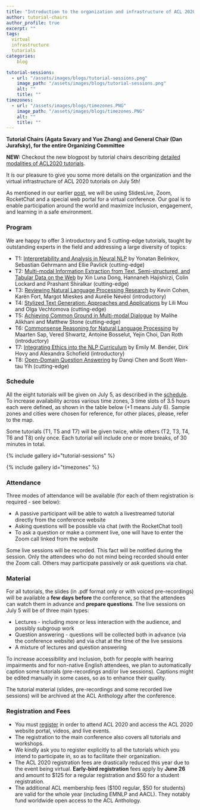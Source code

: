 ```yaml
---
title: "Introduction to the organization and infrastructure of ACL 2020 tutorials"
author: tutorial-chairs
author_profile: true
excerpt: ""
tags:
  virtual
  infrastructure
  tutorials
categories:
    blog

tutorial-sessions:
  - url: "/assets/images/blogs/tutorial-sessions.png"
    image_path: "/assets/images/blogs/tutorial-sessions.png"
    alt: ""
    title: ""
timezones:
  - url: "/assets/images/blogs/timezones.PNG"
    image_path: "/assets/images/blogs/timezones.PNG"
    alt: ""
    title: ""
---
```


<b>Tutorial Chairs (Agata Savary and Yue Zhang) and General Chair (Dan Jurafsky), for the entire Organizing Committee</b>

<b>NEW:</b> Checkout the new blogpost by tutorial chairs describing [detailed modalities of ACL2020 tutorials](/blog/detailed-modalities-of-tutorials/).

It is our pleasure to give you some more details on the organization and the virtual infrastructure of ACL 2020  tutorials on July 5th!

As mentioned in our earlier [post](https://acl2020.org/blog/intro-to-conference-infrastructure/), we will be using SlidesLive, Zoom, RocketChat and a special web portal for a virtual conference. Our goal is to enable participation around the world and maximize inclusion, engagement, and learning in a safe environment.

<h3>Program</h3>

We are happy to offer 3 introductory and 5 cutting-edge tutorials, taught by outstanding experts in the field and addressing a large diversity of topics:
- T1: [Interpretability and Analysis in Neural NLP](https://acl2020.org/program/tutorials/#t1-interpretability-and-analysis-in-neural-nlp-cutting-edge-) by Yonatan Belinkov, Sebastian Gehrmann and Ellie Pavlick (cutting-edge)
- T2: [Multi-modal Information Extraction from Text, Semi-structured, and Tabular Data on the Web](https://acl2020.org/program/tutorials/#t2-multi-modal-information-extraction-from-text-semi-structured-and-tabular-data-on-the-web-cutting-edge-) by Xin Luna Dong, Hannaneh Hajishirzi, Colin Lockard and Prashant Shiralkar (cutting-edge)
- T3: [Reviewing Natural Language Processing Research](https://acl2020.org/program/tutorials/#t3-reviewing-natural-language-processing-research-introductory-) by Kevin Cohen, Karën Fort, Margot Mieskes and Aurélie Névéol (introductory)
- T4: [Stylized Text Generation: Approaches and Applications](https://acl2020.org/program/tutorials/#t4-stylized-text-generation-approaches-and-applications-cutting-edge-) by Lili Mou and Olga Vechtomova (cutting-edge)
- T5: [Achieving Common Ground in Multi-modal Dialogue](https://acl2020.org/program/tutorials/#t5-achieving-common-ground-in-multi-modal-dialogue-cutting-edge-) by Malihe Alikhani and Matthew Stone (cutting-edge)
- T6: [Commonsense Reasoning for Natural Language Processing](https://acl2020.org/program/tutorials/#t6-commonsense-reasoning-for-natural-language-processing-introductory-) by Maarten Sap, Vered Shwartz, Antoine Bosselut, Yejin Choi, Dan Roth (introductory)
- T7: [Integrating Ethics into the NLP Curriculum](https://acl2020.org/program/tutorials/#t7-integrating-ethics-into-the-nlp-curriculum-introductory-) by Emily M. Bender, Dirk Hovy and Alexandra Schofield (introductory)
- T8: [Open-Domain Question Answering](https://acl2020.org/program/tutorials/#t8-open-domain-question-answering-cutting-edge-) by Danqi Chen and Scott Wen-tau Yih (cutting-edge)

<h3>Schedule</h3>

All the eight tutorials will be given on July 5, as described in the [schedule](https://acl2020.org/program/tutorials/). To increase availability across various time zones, 3 time slots of 3.5 hours each were defined, as shown in the table below (+1 means July 6). Sample zones and cities were chosen for reference, for other places, please, refer to the map. 

Some tutorials (T1, T5 and T7) will be given twice, while others (T2, T3, T4, T6 and T8) only once. Each tutorial will include one or more breaks, of 30 minutes in total.

{% include gallery id="tutorial-sessions" %}

{% include gallery id="timezones" %}

<h3>Attendance</h3>

Three modes of attendance will be available (for each of them registration is required - see below):
- A passive participant will be able to watch a livestreamed tutorial directly from the conference website
- Asking questions will be possible via chat (with the RocketChat tool)
- To ask a question or make a comment live, one will have to enter the Zoom call linked from the website

Some live sessions will be recorded. This fact will be notified during the session. Only the attendees who do not mind being recorded should enter the Zoom call. Others may participate passively or ask questions via chat.

<h3>Material</h3>

For all tutorials, the slides (in .pdf format only or with voiced pre-recordings) will be available a <b>few days before</b> the conference, so that the attendees can watch them in advance and <b>prepare questions</b>. The live sessions on July 5 will be of three main types:
- Lectures - including more or less interaction with the audience, and possibly subgroup work 
- Question answering - questions will be collected both in advance (via the conference website) and via chat at the time of the live sessions
- A mixture of lectures and question answering  

To increase accessibility and inclusion, both for people with hearing impairments and for non-native English attendees, we plan to automatically caption some tutorials (pre-recordings and/or live sessions). Captions might be edited manually in some cases, so as to enhance their quality.

The tutorial material (slides, pre-recordings and some recorded live sessions) will be archived at the ACL Anthology after the conference.

<h3>Registration and Fees</h3>

- You must [register](https://acl2020.org/registration/) in order to attend ACL 2020 and access the ACL 2020 website portal, videos, and live events. 
- The registration to the main conference also covers all tutorials and workshops.
- We kindly ask you to register explicitly to all the tutorials which you intend to participate in, so as to facilitate their organization.
- The ACL 2020 registration fees are drastically reduced this year due to the event being virtual. <b>Early-bird registration</b> fees apply by <b>June 26</b> and amount to $125 for a regular registration and $50  for a student registration. 
- The additional ACL membership fees ($100 regular, $50 for students) are valid for the whole year (including EMNLP and AACL). They notably fund worldwide open access to the ACL Anthology.
